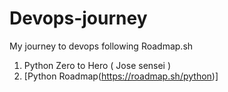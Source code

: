 # Devops-journey

My journey to devops following Roadmap.sh


1. Python Zero to Hero ( Jose sensei )
2. [Python Roadmap(https://roadmap.sh/python)]
